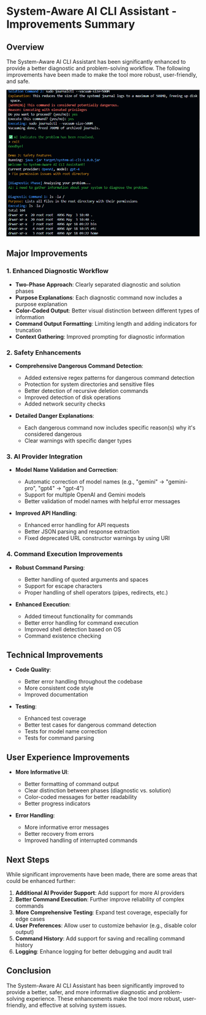 # System-Aware AI CLI Assistant - Improvements Summary

## Overview

The System-Aware AI CLI Assistant has been significantly enhanced to provide a better diagnostic and problem-solving workflow. The following improvements have been made to make the tool more robust, user-friendly, and safe.

![Solution Phase with Safety Warnings]({CE07E0F5-15FD-4C3E-920D-7950A24F8648}.png)

## Major Improvements

### 1. Enhanced Diagnostic Workflow

- **Two-Phase Approach**: Clearly separated diagnostic and solution phases
- **Purpose Explanations**: Each diagnostic command now includes a purpose explanation
- **Color-Coded Output**: Better visual distinction between different types of information
- **Command Output Formatting**: Limiting length and adding indicators for truncation
- **Context Gathering**: Improved prompting for diagnostic information

### 2. Safety Enhancements

- **Comprehensive Dangerous Command Detection**:
  - Added extensive regex patterns for dangerous command detection
  - Protection for system directories and sensitive files
  - Better detection of recursive deletion commands
  - Improved detection of disk operations
  - Added network security checks

- **Detailed Danger Explanations**:
  - Each dangerous command now includes specific reason(s) why it's considered dangerous
  - Clear warnings with specific danger types

### 3. AI Provider Integration

- **Model Name Validation and Correction**:
  - Automatic correction of model names (e.g., "gemini" → "gemini-pro", "gpt4" → "gpt-4")
  - Support for multiple OpenAI and Gemini models
  - Better validation of model names with helpful error messages

- **Improved API Handling**:
  - Enhanced error handling for API requests
  - Better JSON parsing and response extraction
  - Fixed deprecated URL constructor warnings by using URI

### 4. Command Execution Improvements

- **Robust Command Parsing**:
  - Better handling of quoted arguments and spaces
  - Support for escape characters
  - Proper handling of shell operators (pipes, redirects, etc.)

- **Enhanced Execution**:
  - Added timeout functionality for commands
  - Better error handling for command execution
  - Improved shell detection based on OS
  - Command existence checking

## Technical Improvements

- **Code Quality**:
  - Better error handling throughout the codebase
  - More consistent code style
  - Improved documentation

- **Testing**:
  - Enhanced test coverage
  - Better test cases for dangerous command detection
  - Tests for model name correction
  - Tests for command parsing

## User Experience Improvements

- **More Informative UI**:
  - Better formatting of command output
  - Clear distinction between phases (diagnostic vs. solution)
  - Color-coded messages for better readability
  - Better progress indicators

- **Error Handling**:
  - More informative error messages
  - Better recovery from errors
  - Improved handling of interrupted commands

## Next Steps

While significant improvements have been made, there are some areas that could be enhanced further:

1. **Additional AI Provider Support**: Add support for more AI providers
2. **Better Command Execution**: Further improve reliability of complex commands
3. **More Comprehensive Testing**: Expand test coverage, especially for edge cases
4. **User Preferences**: Allow user to customize behavior (e.g., disable color output)
5. **Command History**: Add support for saving and recalling command history
6. **Logging**: Enhance logging for better debugging and audit trail

## Conclusion

The System-Aware AI CLI Assistant has been significantly improved to provide a better, safer, and more informative diagnostic and problem-solving experience. These enhancements make the tool more robust, user-friendly, and effective at solving system issues.
